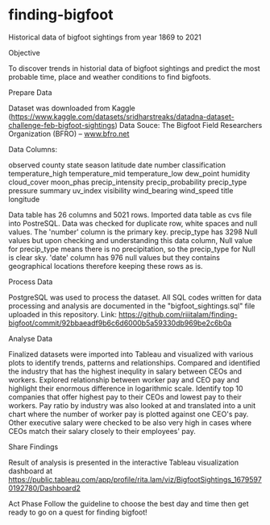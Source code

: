 # finding-bigfoot
Historical data of bigfoot sightings from year 1869 to 2021

Objective

To discover trends in historial data of bigfoot sightings and predict the most probable time, place and weather conditions to find bigfoots.

Prepare Data

Dataset was downloaded from Kaggle (https://www.kaggle.com/datasets/sridharstreaks/datadna-dataset-challenge-feb-bigfoot-sightings) 
Data Souce: The Bigfoot Field Researchers Organization (BFRO) – www.bfro.net 

Data Columns:

observed
county
state	season
latitude
date
number
classification
temperature_high
temperature_mid
temperature_low
dew_point
humidity
cloud_cover
moon_phas
precip_intensity
precip_probability
precip_type
pressure
summary
uv_index
visibility
wind_bearing
wind_speed
title
longitude

Data table has 26 columns and 5021 rows. Imported data table as cvs file into PostreSQL. Data was checked for duplicate row, white spaces and null values. The 'number' column is the primary key. precip_type has 3298 Null values but upon checking and understanding this data column, Null value for precip_type means there is no precipitation, so the precip_type for Null is clear sky. 'date' column has 976 null values but they contains geographical locations therefore keeping these rows as is. 

Process Data

PostgreSQL was used to process the dataset. All SQL codes written for data processing and analysis are documented in the "bigfoot_sightings.sql" file uploaded in this repository. Link: https://github.com/riiitalam/finding-bigfoot/commit/92bbaeadf9b6c6d6000b5a59330db969be2c6b0a

Analyse Data

Finalized datasets were imported into Tableau and visualized with various plots to identify trends, patterns and relationships. Compared and identified the industry that has the highest inequlity in salary between CEOs and workers. Explored relationship between worker pay and CEO pay and highlight their enormous difference in logarithmic scale. Identify top 10 companies that offer highest pay to their CEOs and lowest pay to their workers. Pay ratio by industry was also looked at and translated into a unit chart where the number of worker pay is plotted against one CEO's pay. Other executive salary were checked to be also very high in cases where CEOs match their salary closely to their employees' pay.

Share Findings

Result of analysis is presented in the interactive Tableau visualization dashboard at https://public.tableau.com/app/profile/rita.lam/viz/BigfootSightings_16795970192780/Dashboard2

Act Phase 
Follow the guideline to choose the best day and time then get ready to go on a quest for finding bigfoot!
